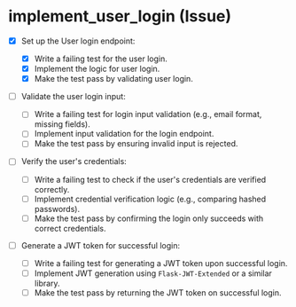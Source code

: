 # implement_user_login (Issue)

- [x] Set up the User login endpoint:

  - [x] Write a failing test for the user login.
  - [x] Implement the logic for user login.
  - [x] Make the test pass by validating user login.

- [ ] Validate the user login input:

  - [ ] Write a failing test for login input validation (e.g., email format, missing fields).
  - [ ] Implement input validation for the login endpoint.
  - [ ] Make the test pass by ensuring invalid input is rejected.

- [ ] Verify the user's credentials:

  - [ ] Write a failing test to check if the user's credentials are verified correctly.
  - [ ] Implement credential verification logic (e.g., comparing hashed passwords).
  - [ ] Make the test pass by confirming the login only succeeds with correct credentials.

- [ ] Generate a JWT token for successful login:

  - [ ] Write a failing test for generating a JWT token upon successful login.
  - [ ] Implement JWT generation using `Flask-JWT-Extended` or a similar library.
  - [ ] Make the test pass by returning the JWT token on successful login.
